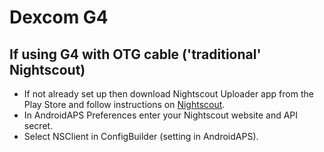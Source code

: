 # Dexcom G4

## If using G4 with OTG cable ('traditional' Nightscout)

- If not already set up then download Nightscout Uploader app from the Play Store and follow instructions on [Nightscout](https://nightscout.github.io/).
- In AndroidAPS Preferences enter your Nightscout website and API secret.
- Select NSClient in ConfigBuilder (setting in AndroidAPS).
